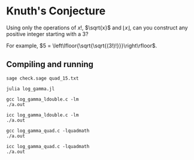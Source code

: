 # Knuth's Conjecture

Using only the operations of $x!$, $\sqrt{x}$ and $\lfloor{x}\rfloor$, can you construct any positive integer starting with a 3?

For example, $5 = \left\lfloor{\sqrt{\sqrt{(3!)!}}}\right\rfloor$.

## Compiling and running

```
sage check.sage quad_15.txt
```

```
julia log_gamma.jl
```

```
gcc log_gamma_ldouble.c -lm
./a.out
```

```
icc log_gamma_ldouble.c -lm
./a.out
```

```
gcc log_gamma_quad.c -lquadmath
./a.out
```

```
icc log_gamma_quad.c -lquadmath
./a.out
```
